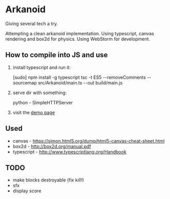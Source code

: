 # Arkanoid

Giving several tech a try.

Attempting a clean arkanoid implementation.
Using typescript, canvas rendering and box2d for physics.
Using WebStorm for development.



## How to compile into JS and use

1. install typescript and run it:

    [sudo] npm install -g typescript
    tsc -t ES5 --removeComments --sourcemap src/Arkanoid/main.ts --out build/main.js

2. serve dir with something:

    python - SimpleHTTPServer

3. visit the [demo page](http://127.0.01:8000/demo.html)



## Used

* canvas - <https://simon.html5.org/dump/html5-canvas-cheat-sheet.html>
* box2d - <http://box2d.org/manual.pdf>
* typescript - <http://www.typescriptlang.org/Handbook>



## TODO

* make blocks destroyable (fix kill!)
* sfx
* display score
